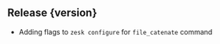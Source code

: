 ## Release {version}

- Adding flags to `zesk configure` for `file_catenate` command

<!-- Generated automatically by release-zesk.sh, beware editing! -->
